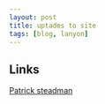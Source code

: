 ```yaml
---
layout: post
title: uptades to site
tags: [blog, lanyon]
---
```





## Links
[Patrick steadman](https://patricksteadman.ca/2014/08/04/lanyonsetup/)

